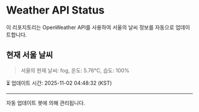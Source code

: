 
# Weather API Status

이 리포지토리는 OpenWeather API를 사용하여 서울의 날씨 정보를 자동으로 업데이트합니다.

## 현재 서울 날씨
> 서울의 현재 날씨: fog, 온도: 5.76°C, 습도: 100%

⏳ 업데이트 시간: 2025-11-02 04:48:32 (KST)

---
자동 업데이트 봇에 의해 관리됩니다.
